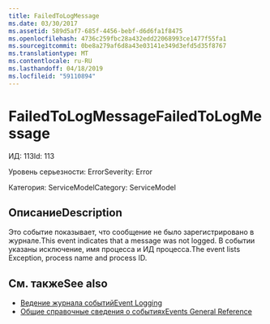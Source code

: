 ```yaml
---
title: FailedToLogMessage
ms.date: 03/30/2017
ms.assetid: 589d5af7-685f-4456-bebf-d6d6fa1f8475
ms.openlocfilehash: 4736c259fbc28a432edd22068993ce1477f55fa1
ms.sourcegitcommit: 0be8a279af6d8a43e03141e349d3efd5d35f8767
ms.translationtype: MT
ms.contentlocale: ru-RU
ms.lasthandoff: 04/18/2019
ms.locfileid: "59110894"
---
```

# <a name="failedtologmessage"></a><span data-ttu-id="9bada-102">FailedToLogMessage</span><span class="sxs-lookup"><span data-stu-id="9bada-102">FailedToLogMessage</span></span>
<span data-ttu-id="9bada-103">ИД: 113</span><span class="sxs-lookup"><span data-stu-id="9bada-103">Id: 113</span></span>  
  
 <span data-ttu-id="9bada-104">Уровень серьезности: Error</span><span class="sxs-lookup"><span data-stu-id="9bada-104">Severity: Error</span></span>  
  
 <span data-ttu-id="9bada-105">Категория: ServiceModel</span><span class="sxs-lookup"><span data-stu-id="9bada-105">Category: ServiceModel</span></span>  
  
## <a name="description"></a><span data-ttu-id="9bada-106">Описание</span><span class="sxs-lookup"><span data-stu-id="9bada-106">Description</span></span>  
 <span data-ttu-id="9bada-107">Это событие показывает, что сообщение не было зарегистрировано в журнале.</span><span class="sxs-lookup"><span data-stu-id="9bada-107">This event indicates that a message was not logged.</span></span> <span data-ttu-id="9bada-108">В событии указаны исключение, имя процесса и ИД процесса.</span><span class="sxs-lookup"><span data-stu-id="9bada-108">The event lists Exception, process name and process ID.</span></span>  
  
## <a name="see-also"></a><span data-ttu-id="9bada-109">См. также</span><span class="sxs-lookup"><span data-stu-id="9bada-109">See also</span></span>

- [<span data-ttu-id="9bada-110">Ведение журнала событий</span><span class="sxs-lookup"><span data-stu-id="9bada-110">Event Logging</span></span>](../../../../../docs/framework/wcf/diagnostics/event-logging/index.md)
- [<span data-ttu-id="9bada-111">Общие справочные сведения о событиях</span><span class="sxs-lookup"><span data-stu-id="9bada-111">Events General Reference</span></span>](../../../../../docs/framework/wcf/diagnostics/event-logging/events-general-reference.md)
